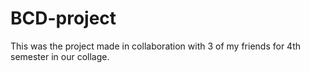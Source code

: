 # BCD-project
This was the project made in collaboration with 3 of my friends for 4th semester in our collage.

